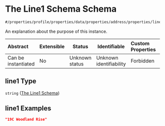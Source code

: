 # The Line1 Schema Schema

```txt
#/properties/profile/properties/data/properties/address/properties/line1#/properties/profile/properties/data/properties/address/properties/line1
```

An explanation about the purpose of this instance.


| Abstract            | Extensible | Status         | Identifiable            | Custom Properties | Additional Properties | Access Restrictions | Defined In                                                                                          |
| :------------------ | ---------- | -------------- | ----------------------- | :---------------- | --------------------- | ------------------- | --------------------------------------------------------------------------------------------------- |
| Can be instantiated | No         | Unknown status | Unknown identifiability | Forbidden         | Allowed               | none                | [policy_transaction.schema.json\*](../../out/policy_transaction.schema.json "open original schema") |

## line1 Type

`string` ([The Line1 Schema](policy_transaction-properties-the-profile-schema-properties-the-profile-data-schema-properties-the-address-schema-properties-the-line1-schema.md))

## line1 Examples

```json
"19C Woodland Rise"
```
